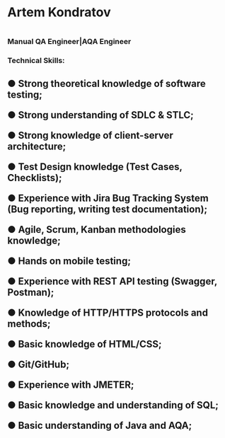<h1>Artem Kondratov<h1>

  
  <h3>Manual QA Engineer|AQA Engineer<h3>
    
  <h3>Technical Skills:<h3>
    <h2><p>● Strong theoretical knowledge of software testing;<p>
    <p>● Strong understanding of SDLC & STLC;<p>
    <p>● Strong knowledge of client-server architecture;<p>
    <p>● Test Design knowledge (Test Cases, Checklists);<p>
    <p>● Experience with Jira Bug Tracking System (Bug reporting, writing test
    documentation);<p>
    <p>● Agile, Scrum, Kanban methodologies knowledge;<p>
    <p>● Hands on mobile testing;<p>
    <p>● Experience with REST API testing (Swagger, Postman);<p>
    <p>● Knowledge of HTTP/HTTPS protocols and methods;<p>
    <p>● Basic knowledge of HTML/CSS;<p>
    <p>● Git/GitHub;<p>
    <p>● Experience with JMETER;<p>
    <p>● Basic knowledge and understanding of SQL;<p>
    <p>● Basic understanding of Java and AQA;<p><h2>
    
  
    
